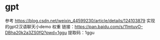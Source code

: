 # gpt
参考 https://blog.csdn.net/weixin_44599230/article/details/124103879 实现的gpt2汉语聊天小demo
权重 链接：https://pan.baidu.com/s/11mtuvO-DBha20k2a3ZS0fQ?pwd=1ggu 提取码：1ggu 

